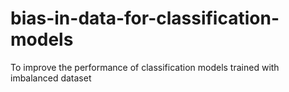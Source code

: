 # bias-in-data-for-classification-models
To improve the performance of classification models trained with imbalanced dataset
